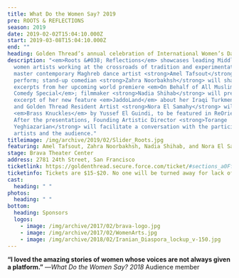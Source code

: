 ```yaml
---
title: What Do the Women Say? 2019
pre: ROOTS & REFLECTIONS
season: 2019
date: 2019-02-02T15:04:10.000Z
start: 2019-03-08T15:04:10.000Z
end: ""
heading: Golden Thread’s annual celebration of International Women’s Day
description: "<em>Roots &#038; Reflections</em> showcases leading Middle Eastern
  women artists working at the crossroads of tradition and experimentation:
  master contemporary Maghreb dance artist <strong>Amel Tafsout</strong> will
  perform; stand-up comedian <strong>Zahra Noorbakhsh</strong> will share
  excerpts from her upcoming world premiere <em>On Behalf of All Muslims, a
  Comedy Special</em>; filmmaker <strong>Nadia Shihab</strong> will present an
  excerpt of her new feature <em>JaddoLand</em> about her Iraqi Turkmen family;
  and Golden Thread Resident Artist <strong>Nora El Samahy</strong> will perform
  <em>Brass Knuckles</em> by Yussef El Guindi, to be featured in ReOrient 2019.
  After the presentations, Founding Artistic Director <strong>Torange
  Yeghiazarian</strong> will facilitate a conversation with the participating
  artists and the audience."
titleimage: /img/archive/2019/02/Slider_Roots.jpg
featuring: Amel Tafsout, Zahra Noorbakhsh, Nadia Shihab, and Nora El Samahy
stage: Brava Theater Center
address: 2781 24th Street, San Francisco
ticketlink: https://goldenthread.secure.force.com/ticket/#sections_a0Ff100000cyMHTEA2
ticketinfo: Tickets are $15-$20. No one will be turned away for lack of funds.
cast:
  heading: " "
photos:
  heading: " "
bottom:
  heading: Sponsors
  logos:
    - image: /img/archive/2017/02/brava-logo.jpg
    - image: /img/archive/2017/02/WomenArts.jpg
    - image: /img/archive/2018/02/Iranian_Diaspora_lockup_v-150.jpg
---
```

<strong>&#8220;I loved the amazing stories of women whose voices are not always given a platform.&#8221;</strong> —<em>What Do the Women Say? 2018</em> Audience member
